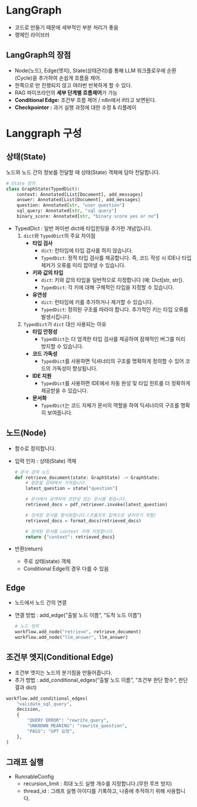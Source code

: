 # LangGraph
- 코드로 만들기 때문에 세부적인 부분 처리가 좋음
- 랭체인 라이브러

## LangGraph의 장점
- Node(노드), Edge(엣지), State(상태관리)를 통해 LLM 워크플로우에 순환(Cycle)을 추가하여 손쉽게 흐름을 제어.
- 한쪽으로 만 진행되지 않고 여러번 반복하게 할 수 있다. 
- RAG 파이프라인의 **세부 단계별 흐름제어**가 가능
- **Conditional Edge:** 조건부 흐름 제어 / n8n에서 if라고 보면된다. 
- **Checkpointer :** 과거 실행 과정에 대한 수정 & 리플레이
# Langgraph 구성

## 상태(State)

노드와 노드 간의 정보를 전달할 때 상태(State) 객체에 담아 전달합니다.

```python
# State 정의
class GraphState(TypedDict):
    context: Annotated[List[Document], add_messages]
    answer: Annotated[List[Document], add_messages]
    question: Annotated[str, "user question"]
    sql_query: Annotated[str, "sql query"]
    binary_score: Annotated[str, "binary score yes or no"]
```

- TypedDict : 일반 파이썬 dict에 타입힌팅을 추가한 개념입니다.
    1. `dict`와 `TypedDict`의 주요 차이점
        - **타입 검사**
            - `dict`: 런타임에 타입 검사를 하지 않습니다.
            - `TypedDict`: 정적 타입 검사를 제공합니다. 즉, 코드 작성 시 IDE나 타입 체커가 오류를 미리 잡아낼 수 있습니다.
        - **키와 값의 타입**
            - `dict`: 키와 값의 타입을 일반적으로 지정합니다 (예: Dict[str, str]).
            - `TypedDict`: 각 키에 대해 구체적인 타입을 지정할 수 있습니다.
        - **유연성**
            - `dict`: 런타임에 키를 추가하거나 제거할 수 있습니다.
            - `TypedDict`: 정의된 구조를 따라야 합니다. 추가적인 키는 타입 오류를 발생시킵니다.
    2. `TypedDict`가 `dict` 대신 사용되는 이유
        - **타입 안정성**
            - `TypedDict`는 더 엄격한 타입 검사를 제공하여 잠재적인 버그를 미리 방지할 수 있습니다.
        - **코드 가독성**
            - `TypedDict`를 사용하면 딕셔너리의 구조를 명확하게 정의할 수 있어 코드의 가독성이 향상됩니다.
        - **IDE 지원**
            - `TypedDict`를 사용하면 IDE에서 자동 완성 및 타입 힌트를 더 정확하게 제공받을 수 있습니다.
        - **문서화**
            - `TypedDict`는 코드 자체가 문서의 역할을 하여 딕셔너리의 구조를 명확히 보여줍니다.

## 노드(Node)

- 함수로 정의합니다.
- 입력 인자 : 상태(State) 객체
    
    ```python
    # 문서 검색 노드
    def retrieve_document(state: GraphState) -> GraphState:
        # 질문을 상태에서 가져옵니다.
        latest_question = state["question"]
    
        # 문서에서 검색하여 관련성 있는 문서를 찾습니다.
        retrieved_docs = pdf_retriever.invoke(latest_question)
    
        # 검색된 문서를 형식화합니다.(프롬프트 입력으로 넣어주기 위함)
        retrieved_docs = format_docs(retrieved_docs)
    
        # 검색된 문서를 context 키에 저장합니다.
        return {"context": retrieved_docs}
    ```
    
- 반환(return)
    - 주로 상태(state) 객체
    - Conditional Edge의 경우 다를 수 있음

## Edge

- 노드에서 노드 간의 연결
- 연결 방법 : add_edge(”출발 노드 이름”, “도착 노드 이름”)
    
    ```python
    # 노드 정의
    workflow.add_node("retrieve", retrieve_document)
    workflow.add_node("llm_answer", llm_answer)
    ```
    

## 조건부 엣지(Conditional Edge)

- 조건부 엣지는 노드의 분기점을 만들어줍니다.
- 추가 방법 : add_conditional_edges(”출발 노드 이름”, “조건부 판단 함수”, 판단 결과 dict)

```python
workflow.add_conditional_edges(
    "validate_sql_query",
    decision,
    {
        "QUERY ERROR": "rewrite_query",
        "UNKNOWN MEANING": "rewrite_question",
        "PASS": "GPT 요청",
    },
)
```

## 그래프 실행

- RunnableConfig
    - recursion_limit : 최대 노드 실행 개수를 지정합니다.(무한 루프 방지)
    - thread_id : 그래프 실행 아이디를 기록하고, 나중에 추적하기 위해 사용합니다.
